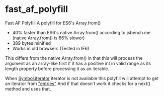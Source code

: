 # fast_af_polyfill
Fast AF Polyfill
A polyfill for ES6's Array.from()

* 40% faster than ES6's native Array.from() according to jsbench.me (native Array.from() is 66% slower)
* 389 bytes minified
* Works in old browsers (Tested in IE6)

This differs from the native Array.from() in that this will process the argument as an array-like first if it has a positive int in valid range as its length property before processing it as an iterable.

When [Symbol.iterator]() iterator is not available this polyfill will attempt to get an iterator from ["entries"]()
And if that doesn't work it checks for a next() method and uses that.
